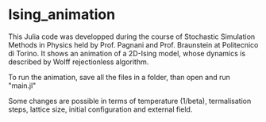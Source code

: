 # Ising_animation
This Julia code was developped during the course of Stochastic Simulation Methods in Physics held by Prof. Pagnani and Prof. Braunstein at Politecnico di Torino. It shows an animation of a 2D-Ising model, whose dynamics is described by Wolff rejectionless algorithm. 

To run the animation, save all the files in a folder, than open and run "main.jl"

Some changes are possible in terms of temperature (1/beta), termalisation steps, lattice size, initial configuration and external field.
